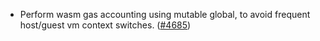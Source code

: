 - Perform wasm gas accounting using mutable global, to avoid frequent host/guest
  vm context switches. ([\#4685](https://github.com/anoma/namada/pull/4685))